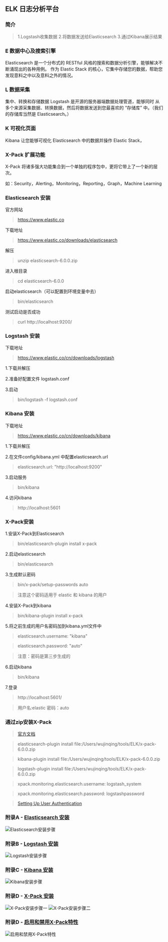 ## ELK 日志分析平台

### 简介

> 1.Logstash收集数据
> 2.将数据发送给Elasticsearch
> 3.通过Kibana展示结果

### E 数据中心及搜索引擎
Elasticsearch 是一个分布式的 RESTful 风格的搜索和数据分析引擎，能够解决不断涌现出的各种用例。
作为 Elastic Stack 的核心，它集中存储您的数据，帮助您发现意料之中以及意料之外的情况。

### L 数据采集

集中、转换和存储数据
Logstash 是开源的服务器端数据处理管道，能够同时 从多个来源采集数据、转换数据，然后将数据发送到您最喜欢的 “存储库” 中。（我们的存储库当然是 Elasticsearch。）

### K 可视化页面

Kibana 让您能够可视化 Elasticsearch 中的数据并操作 Elastic Stack，

### X-Pack 扩展功能
X-Pack 将诸多强大功能集合到一个单独的程序包中，更将它带上了一个新的层次。

如：Security，Alerting，Monitoring，Reporting，Graph，Machine Learning



### Elasticsearch 安装

官方网站
> https://www.elastic.co

下载地址
> https://www.elastic.co/downloads/elasticsearch

解压
> unzip elasticsearch-6.0.0.zip

进入根目录
> cd elasticsearch-6.0.0

启动elasticsearch（可以配置到环境变量中去）
> bin/elasticsearch

测试启动是否成功
> curl http://localhost:9200/

### Logstash 安装
下载地址
> https://www.elastic.co/cn/downloads/logstash

1.下载并解压

2.准备好配置文件 logstash.conf

3.启动
> bin/logstash -f logstash.conf


### Kibana 安装
下载地址
> https://www.elastic.co/cn/downloads/kibana

1.下载并解压

2.在文件config/kibana.yml 中配置elasticsearch.url
> elasticsearch.url: "http://localhost:9200"

3.启动服务
> bin/kibana

4.访问kibana
> http://localhost:5601






### X-Pack安装

1.安装X-Pack到Elasticsearch
> bin/elasticsearch-plugin install x-pack

2.启动elasticsearch
> bin/elasticsearch

3.生成默认密码
> bin/x-pack/setup-passwords auto

> 注意这个密码适用于 elastic 和 kibana 的用户

4.安装X-Pack到kibana
> bin/kibana-plugin install x-pack

5.将之前生成的用户名密码加到kibana.yml文件中
> elasticsearch.username: "kibana"

> elasticsearch.password:  "auto"

> 注意：密码是第三步生成的

6.启动kibana
> bin/kibana


7.登录
> http://localhost:5601/   

> 用户名:elastic 密码：auto

### 通过zip安装X-Pack

> [官方文档](https://www.elastic.co/guide/en/elasticsearch/reference/6.0/installing-xpack-es.html)

> elasticsearch-plugin install file:/Users/wujinqing/tools/ELK/x-pack-6.0.0.zip

> kibana-plugin install file:/Users/wujinqing/tools/ELK/x-pack-6.0.0.zip

> logstash-plugin install file:/Users/wujinqing/tools/ELK/x-pack-6.0.0.zip

> xpack.monitoring.elasticsearch.username: logstash_system
  
> xpack.monitoring.elasticsearch.password: logstashpassword

> [Setting Up User Authentication](https://www.elastic.co/guide/en/x-pack/6.0/setting-up-authentication.html)

### 附录A - [Elasticsearch 安装](https://www.elastic.co/downloads/elasticsearch)
![Elasticsearch安装步骤](doc/img/Elasticsearch安装步骤.png)

### 附录B - [Logstash 安装](https://www.elastic.co/cn/downloads/logstash)
![Logstash安装步骤](doc/img/Logstash安装步骤.png)

### 附录C - [Kibana 安装](https://www.elastic.co/cn/downloads/kibana)
![Kibana安装步骤](doc/img/Kibana安装步骤.png)

### 附录D - [X-Pack 安装](https://www.elastic.co/cn/downloads/x-pack)
![X-Pack安装步骤一](doc/img/X-Pack安装步骤一.png)
![X-Pack安装步骤二](doc/img/X-Pack安装步骤二.png)

### 附录D - [启用和禁用X-Pack特性](https://www.elastic.co/guide/en/x-pack/current/installing-xpack.html#xpack-installing-offline)
![启用和禁用X-Pack特性](doc/img/启用和禁用X-Pack特性.png)




























